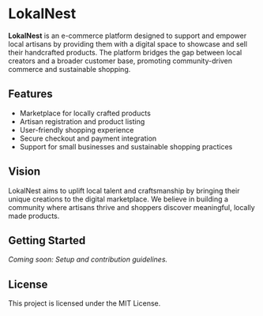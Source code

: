 # LokalNest

**LokalNest** is an e-commerce platform designed to support and empower local artisans by providing them with a digital space to showcase and sell their handcrafted products. The platform bridges the gap between local creators and a broader customer base, promoting community-driven commerce and sustainable shopping.

## Features

- Marketplace for locally crafted products  
- Artisan registration and product listing  
- User-friendly shopping experience  
- Secure checkout and payment integration  
- Support for small businesses and sustainable shopping practices

## Vision

LokalNest aims to uplift local talent and craftsmanship by bringing their unique creations to the digital marketplace. We believe in building a community where artisans thrive and shoppers discover meaningful, locally made products.

## Getting Started

_Coming soon: Setup and contribution guidelines._

## License

This project is licensed under the MIT License.
